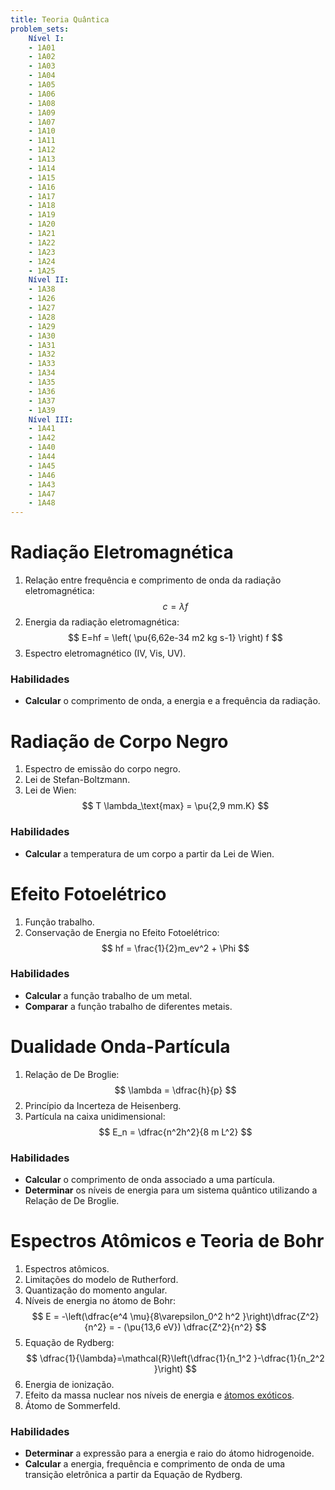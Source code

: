 ```yaml
---
title: Teoria Quântica
problem_sets:
    Nível I:
    - 1A01
    - 1A02
    - 1A03
    - 1A04
    - 1A05
    - 1A06
    - 1A08
    - 1A09
    - 1A07
    - 1A10
    - 1A11
    - 1A12
    - 1A13
    - 1A14
    - 1A15
    - 1A16
    - 1A17
    - 1A18
    - 1A19
    - 1A20
    - 1A21
    - 1A22
    - 1A23
    - 1A24
    - 1A25
    Nível II:
    - 1A38
    - 1A26
    - 1A27
    - 1A28
    - 1A29
    - 1A30
    - 1A31
    - 1A32
    - 1A33
    - 1A34
    - 1A35
    - 1A36
    - 1A37
    - 1A39
    Nível III:
    - 1A41
    - 1A42
    - 1A40
    - 1A44
    - 1A45
    - 1A46
    - 1A43
    - 1A47
    - 1A48
---
```


# Radiação Eletromagnética

1. Relação entre frequência e comprimento de onda da radiação eletromagnética:
    $$
    c=\lambda f
    $$
2. Energia da radiação eletromagnética:
    $$
    E=hf = \left( \pu{6,62e-34 m2 kg s-1} \right) f
    $$
3. Espectro eletromagnético (IV, Vis, UV).

### Habilidades

- **Calcular** o comprimento de onda, a energia e a frequência da radiação.

# Radiação de Corpo Negro

1. Espectro de emissão do corpo negro.
2. Lei de Stefan-Boltzmann.
3. Lei de Wien: 
    $$ 
    T \lambda_\text{max} = \pu{2,9 mm.K}
    $$ 

### Habilidades

- **Calcular** a temperatura de um corpo a partir da Lei de Wien.

# Efeito Fotoelétrico

1. Função trabalho.
2. Conservação de Energia no Efeito Fotoelétrico: 
    $$
    hf = \frac{1}{2}m_ev^2 + \Phi
    $$

### Habilidades

- **Calcular** a função trabalho de um metal.
- **Comparar** a função trabalho de diferentes metais.

# Dualidade Onda-Partícula

1. Relação de De Broglie: 
    $$ 
    \lambda = \dfrac{h}{p} 
    $$
2. Princípio da Incerteza de Heisenberg.
3. Partícula na caixa unidimensional: 
    $$ 
    E_n = \dfrac{n^2h^2}{8 m L^2} 
    $$

### Habilidades

- **Calcular** o comprimento de onda associado a uma partícula.
- **Determinar** os níveis de energia para um sistema quântico utilizando a Relação de De Broglie.

# Espectros Atômicos e Teoria de Bohr

1. Espectros atômicos.
2. Limitações do modelo de Rutherford.
3. Quantização do momento angular.
4. Níveis de energia no átomo de Bohr: 
    $$
    E = -\left(\dfrac{e^4 \mu}{8\varepsilon_0^2 h^2 }\right)\dfrac{Z^2}{n^2} = - (\pu{13,6 eV}) \dfrac{Z^2}{n^2} 
    $$
5. Equação de Rydberg: 
    $$
    \dfrac{1}{\lambda}=\mathcal{R}\left(\dfrac{1}{n_1^2 }-\dfrac{1}{n_2^2 }\right) 
    $$
6. Energia de ionização.
7. Efeito da massa nuclear nos níveis de energia e [átomos exóticos](https://en.wikipedia.org/wiki/Exotic_atom).
8. Átomo de Sommerfeld.

### Habilidades

- **Determinar** a expressão para a energia e raio do átomo hidrogenoide.
- **Calcular** a energia, frequência e comprimento de onda de uma transição eletrônica a partir da Equação de Rydberg.